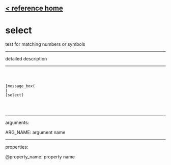 [< reference home](ceammc_lib.html)
---

# select


test for matching numbers or symbols

---

detailed description
<br>


---


```



[message_box(                                 
|
[select]


            
```

---
arguments:

ARG_NAME: argument name<br>

---
properties:

@property_name: property name<br>

